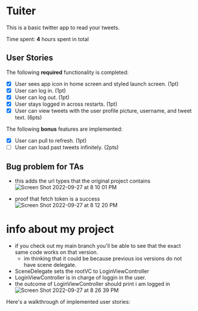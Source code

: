 # Tuiter

This is a basic twitter app to read your tweets.

Time spent: **4** hours spent in total

## User Stories

The following **required** functionality is completed:

- [x] User sees app icon in home screen and styled launch screen. (1pt)
- [x] User can log in. (1pt)
- [x] User can log out. (1pt)
- [x] User stays logged in across restarts. (1pt)
- [x] User can view tweets with the user profile picture, username, and tweet text. (6pts)

The following **bonus** features are implemented:

- [x] User can pull to refresh. (1pt)
- [ ] User can load past tweets infinitely. (2pts)

## Bug problem for TAs 
- this adds the url types that the original project contains
![Screen Shot 2022-09-27 at 8 10 01 PM](https://user-images.githubusercontent.com/29695936/192680466-9541afe3-5ac8-4edb-b354-ed5e1491313a.png)

- proof that fetch token is a success 
![Screen Shot 2022-09-27 at 8 12 20 PM](https://user-images.githubusercontent.com/29695936/192680515-ad95c731-b2a0-4c04-8eba-80a5e8c872f3.png)

# info about my project 
 - if you check out my main branch you'll be able to see that the exact same code works on that version. 
   - im thinking that it could be because previous ios versions do not have scene delegate. 
 - SceneDelegate sets the rootVC to LoginViewController
 - LoginViewController is in charge of loggin in the user.
 - the outcome of LoginViewController should print i am logged in
![Screen Shot 2022-09-27 at 8 26 39 PM](https://user-images.githubusercontent.com/29695936/192680701-ba1ce621-2398-4874-8fe7-916976880485.png)


Here's a walkthrough of implemented user stories:
